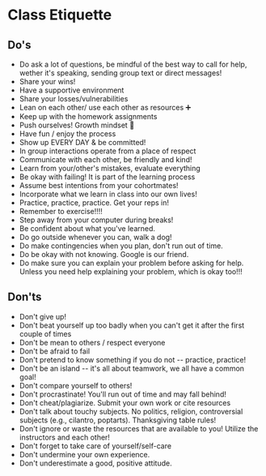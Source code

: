 # Class Etiquette

## Do's

- Do ask a lot of questions, be mindful of the best way to call for help, wether it's speaking, sending group text or direct messages!
- Share your wins!
- Have a supportive environment
- Share your losses/vulnerabilities
- Lean on each other/ use each other as resources ➕
- Keep up with the homework assignments
- Push ourselves! Growth mindset :muscle:
- Have fun / enjoy the process
- Show up EVERY DAY & be committed!
- In group interactions operate from a place of respect
- Communicate with each other, be friendly and kind!
- Learn from your/other's mistakes, evaluate everything
- Be okay with failing! It is part of the learning process
- Assume best intentions from your cohortmates!
- Incorporate what we learn in class into our own lives!
- Practice, practice, practice. Get your reps in!
- Remember to exercise!!!!
- Step away from your computer during breaks!
- Be confident about what you've learned.
- Do go outside whenever you can, walk a dog!
- Do make contingencies when you plan, don't run out of time. 
- Do be okay with not knowing. Google is our friend. 
- Do make sure you can explain your problem before asking for help. Unless you need help explaining your problem, which is okay too!!!

## Don'ts

- Don't give up!
- Don't beat yourself up too badly when you can't get it after the first couple of times
- Don't be mean to others / respect everyone
- Don't be afraid to fail
- Don't pretend to know something if you do not -- practice, practice!
- Don't be an island -- it's all about teamwork, we all have a common goal!
- Don't compare yourself to others!
- Don't procrastinate! You'll run out of time and may fall behind!
- Don't cheat/plagiarize. Submit your own work or cite resources
- Don't talk about touchy subjects. No politics, religion, controversial subjects (e.g., cilantro, poptarts). Thanksgiving table rules!
- Don't ignore or waste the resources that are available to you! Utilize the instructors and each other!
- Don't forget to take care of yourself/self-care
- Don't undermine your own experience.
- Don't underestimate a good, positive attitude.








